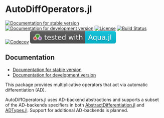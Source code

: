 # AutoDiffOperators.jl

[![Documentation for stable version](https://img.shields.io/badge/docs-stable-blue.svg)](https://oschulz.github.io/AutoDiffOperators.jl/stable)
[![Documentation for development version](https://img.shields.io/badge/docs-dev-blue.svg)](https://oschulz.github.io/AutoDiffOperators.jl/dev)
[![License](http://img.shields.io/badge/license-MIT-brightgreen.svg?style=flat)](LICENSE.md)
[![Build Status](https://github.com/oschulz/AutoDiffOperators.jl/workflows/CI/badge.svg?branch=main)](https://github.com/oschulz/AutoDiffOperators.jl/actions?query=workflow%3ACI)
[![Codecov](https://codecov.io/gh/oschulz/AutoDiffOperators.jl/branch/main/graph/badge.svg)](https://codecov.io/gh/oschulz/AutoDiffOperators.jl)
[![Aqua QA](https://raw.githubusercontent.com/JuliaTesting/Aqua.jl/master/badge.svg)](https://github.com/JuliaTesting/Aqua.jl)


## Documentation

* [Documentation for stable version](https://oschulz.github.io/AutoDiffOperators.jl/stable)
* [Documentation for development version](https://oschulz.github.io/AutoDiffOperators.jl/dev)

This package provides multiplicative operators that act via automatic
differentiation (AD).

AutoDiffOperators.jl uses AD-backend abstractions and supports a subset of the AD-backends
specifiers in both
[AbstractDifferentiation.jl](https://github.com/JuliaDiff/AbstractDifferentiation.jl)
and [ADTypes.jl](https://github.com/SciML/ADTypes.jl). Support for additional
AD-backends is planned.
